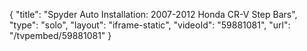 {
    "title": "Spyder Auto Installation: 2007-2012 Honda CR-V Step Bars",
    "type": "solo",
    "layout": "iframe-static",
    "videoId": "59881081",
    "url": "\/tvpembed\/59881081"
}